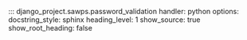 
::: django_project.sawps.password_validation
    handler: python
    options:
        docstring_style: sphinx
        heading_level: 1
        show_source: true
        show_root_heading: false